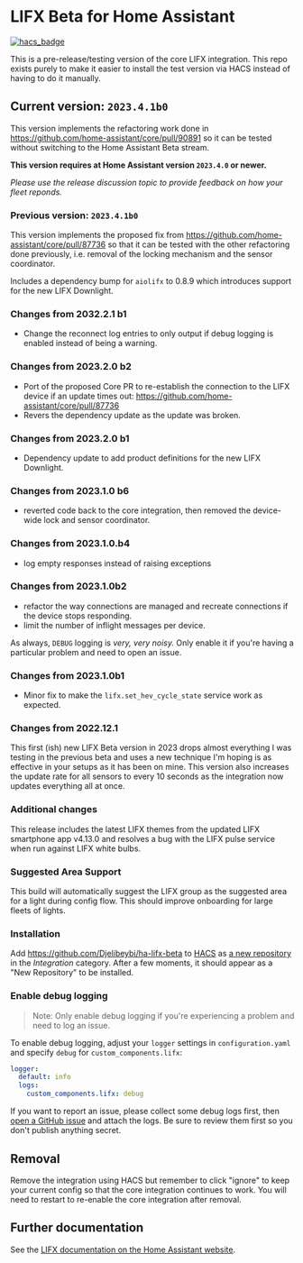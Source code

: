 # LIFX Beta for Home Assistant

[![hacs_badge](https://img.shields.io/badge/HACS-Custom-41BDF5.svg?style=for-the-badge)](https://github.com/hacs/integration)

This is a pre-release/testing version of the core LIFX integration. This repo
exists purely to make it easier to install the test version via HACS instead of
having to do it manually.

## Current version: `2023.4.1b0`

This version implements the refactoring work done in <https://github.com/home-assistant/core/pull/90891>
so it can be tested without switching to the Home Assistant Beta stream.

**This version requires at Home Assistant version `2023.4.0` or newer.**

_Please use the release discussion topic to provide feedback on how your fleet reponds._

### Previous version: `2023.4.1b0`

This version implements the proposed fix from <https://github.com/home-assistant/core/pull/87736>
so that it can be tested with the other refactoring done previously, i.e. removal of the locking
mechanism and the sensor coordinator.

Includes a dependency bump for `aiolifx` to 0.8.9 which introduces support for the new LIFX Downlight.

### Changes from 2032.2.1 b1

* Change the reconnect log entries to only output if debug logging is enabled instead of being a warning.

### Changes from 2023.2.0 b2

* Port of the proposed Core PR to re-establish the connection to the LIFX device if an update times out:
  <https://github.com/home-assistant/core/pull/87736>
* Revers the dependency update as the update was broken.

### Changes from 2023.2.0 b1

* Dependency update to add product definitions for the new LIFX Downlight.

### Changes from 2023.1.0 b6

* reverted code back to the core integration, then removed the device-wide lock and sensor coordinator.

### Changes from 2023.1.0.b4

* log empty responses instead of raising exceptions

### Changes from 2023.1.0b2

* refactor the way connections are managed and recreate connections if the device stops responding.
* limit the number of inflight messages per device.

As always, `DEBUG` logging is _very, very noisy._ Only enable it if you're having a particular problem and need to open an issue.

### Changes from 2023.1.0b1

* Minor fix to make the `lifx.set_hev_cycle_state` service work as expected.

### Changes from 2022.12.1

This first (ish) new LIFX Beta version in 2023 drops almost everything I was testing in the previous beta and uses a new technique I'm hoping is as effective in your setups as it has been on mine. This version also increases the update rate for all sensors to every 10 seconds as the integration now updates everything all at once.

### Additional changes

This release includes the latest LIFX themes from the updated LIFX smartphone
app v4.13.0 and resolves a bug with the LIFX pulse service when run against
LIFX white bulbs.

### Suggested Area Support

This build will automatically suggest the LIFX group as the suggested area for
a light during config flow. This should improve onboarding for large fleets
of lights.

### Installation

Add <https://github.com/Djelibeybi/ha-lifx-beta> to [HACS](https://hacs.xyz) as
[a new repository](https://hacs.xyz/docs/navigation/stores) in the *Integration*
category. After a few moments, it should appear as a "New Repository" to be
installed.

### Enable debug logging

> Note: Only enable debug logging if you're experiencing a problem and need to
> log an issue.

To enable debug logging, adjust your `logger` settings in `configuration.yaml`
and specify `debug` for `custom_components.lifx`:

```yaml
logger:
  default: info
  logs:
    custom_components.lifx: debug
```

If you want to report an issue, please collect some debug logs first, then
[open a GitHub issue](https://github.com/Djelibeybi/ha-lifx-beta/issues)
and attach the logs. Be sure to review them first so you don't publish anything secret.

## Removal

Remove the integration using HACS but remember to click "ignore" to keep your
current config so that the core integration continues to work. You will need to
restart to re-enable the core integration after removal.

## Further documentation

See the [LIFX documentation on the Home Assistant website](https://www.home-assistant.io/integrations/lifx).
